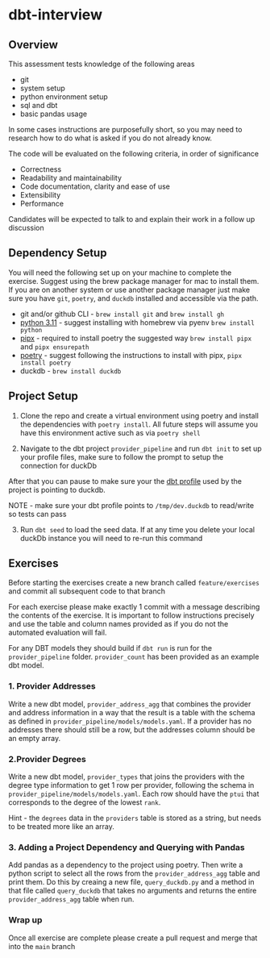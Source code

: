 # dbt-interview

## Overview
This assessment tests knowledge of the following areas
* git
* system setup
* python environment setup
* sql and dbt
* basic pandas usage

In some cases instructions are purposefully short, so you may need to research how to do what is asked if you do not already know.

The code will be evaluated on the following criteria, in order
of significance
* Correctness
* Readability and maintainability
* Code documentation, clarity and ease of use
* Extensibility
* Performance

Candidates will be expected to talk to and explain their
work in a follow up discussion

## Dependency Setup
You will need the following set up on your machine to complete the exercise. Suggest using the brew package manager for mac to install them. If you 
are on another system or use another package manager just make sure you have `git`, `poetry`, and `duckdb` installed and accessible via the path. 
* git and/or github CLI - `brew install git` and `brew install gh`
* [python 3.11](https://realpython.com/installing-python/) - suggest installing with homebrew via pyenv `brew install python`
* [pipx](https://pipx.pypa.io/stable/installation/) - required to install poetry the suggested way `brew install pipx` and `pipx ensurepath`
* [poetry](https://python-poetry.org/docs/#installing-with-pipx) - suggest following the instructions to install with pipx, `pipx install poetry`
* duckdb - `brew install duckdb`


## Project Setup

1. Clone the repo and create a virtual environment using poetry and install the dependencies with `poetry install`. 
All future steps will assume you have this environment active such as via `poetry shell`

2. Navigate to the dbt project `provider_pipeline` and run `dbt init` to set up your profile files, make sure to follow the prompt to setup the connection for duckDb

After that you can pause to make sure your the [dbt profile](https://docs.getdbt.com/docs/core/connect-data-platform/connection-profiles)
used by the project is pointing to duckdb.

NOTE - make sure your dbt profile points to `/tmp/dev.duckdb` to read/write so tests can pass


3. Run `dbt seed` to load the seed data. If at any time you delete your local duckDb instance you will need to re-run this command


## Exercises

Before starting the exercises create a new branch called `feature/exercises` 
and commit all subsequent code to that branch

For each exercise please make exactly 1 commit with a message describing the contents of the exercise. It is important to follow instructions precisely and use the table and column names provided as if you do not the automated evaluation will fail. 

For any DBT models they should build if `dbt run` is run for the `provider_pipeline` folder. `provider_count` has been provided as an example dbt model.

### 1. Provider Addresses
Write a new dbt model, `provider_address_agg` that combines the provider and address information in a way that the result is a table with the schema as defined 
in `provider_pipeline/models/models.yaml`. If a provider has no addresses there should
still be a row, but the addresses column should be an empty array. 


### 2.Provider Degrees
Write a new dbt model, `provider_types` that joins the providers with the degree type information to get 1 row per provider, following the schema in `provider_pipeline/models/models.yaml`. Each row should have the `ptui`
that corresponds to the degree of the lowest `rank`. 

Hint - the `degrees` data in the `providers` table is stored as a string, but needs to be treated
more like an array. 


### 3. Adding a Project Dependency and Querying with Pandas
Add pandas as a dependency to the project using poetry. Then write a python script to select all the rows from the `provider_address_agg` table and print them. Do this by creaing a new file, `query_duckdb.py` and a method in that file called `query_duckdb` 
that takes no arguments and returns the entire `provider_address_agg` table when run. 


### Wrap up
Once all exercise are complete please create a pull request and merge that into the `main` branch

